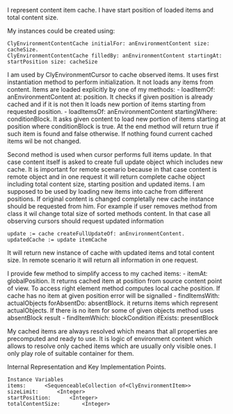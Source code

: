 I represent content item cache. I have start position of loaded items and total content size. 

My instances could be created using:

	ClyEnvironmentContentCache initialFor: anEnvironmentContent size: cacheSize.
	ClyEnvironmentContentCache filledBy: anEnvironmentContent startingAt: startPosition size: cacheSize

I am used by ClyEnvironmentCursor to cache observed items. It uses first instantiation method to perform initialization. It not loads any items from content. Items are loaded explicitly by one of my methods: 
	- loadItemOf: anEnvironmentContent at: position. It checks if given position is already cached and if it is not then It loads new portion of items starting from requested position.
	- loadItemsOf: anEnvironmentContent startingWhere: conditionBlock. It asks given content to load new portion of items starting at position where conditionBlock is true. At the end method will return true if such item is found and false otherwise. If nothing found current cached items wil be not changed.
	
Second method is used when cursor performs full items update. In that case content itself is asked to create full update object which includes  new cache. It is important for remote scenario because in that case content is remote object and in one request it will return complete cache object including total content size, starting position and updated items.
I am supposed to be used by loading new items into cache from different positions. If original content is changed completally new cache instance should be requested from him. For example if user removes method from class it wil change total size of sorted methods content. In that case all observing cursors should request updated information

	update := cache createFullUpdateOf: anEnvironmentContent.
	updatedCache := update itemCache

It will return new instance of cache with updated items and total content size. In remote scenario it will return all information in one request.
	
I provide few method to simplify access to my cached items: 
	- itemAt: globalPosition. It returns cached item at position from source content point of view. To access right element method computes local cache position. If cache has no item at given position error will be signalled
	- findItemsWith: actualObjects forAbsentDo: absentBlock. it returns items which represent actualObjects. If there is no item for some of given objects method uses absentBlock result
	- findItemWhich: blockCondition ifExists: presentBlock
	
My cached items are always resolved which means that all properties are precomputed and ready to use. It is logic of environment content which allows to resolve only cached items which are usually only visible ones. I only play role of suitable  container for them.

Internal Representation and Key Implementation Points.

    Instance Variables
	items:		<SequenceableCollection of<ClyEnvironmentItem>>
	sizeLimit:		<Integer>
	startPosition:		<Integer>
	totalContentSize:		<Integer>